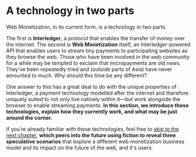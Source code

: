 # A technology in two parts

Web Monetization, in its current form, is a technology in two parts. 

The first is **Interledger**, a protocol that enables the transfer of money over the internet. The second is **Web Monetization** itself, an Interledger-powered API that enables users to stream tiny payments to participating websites as they browse the web. Those who have been involved in the web community for a while may be tempted to exclaim that micropayments are old news. They’ve been repeatedly tried and (outside parts of Asia) have never amounted to much. Why should this time be any different?

One answer to this has a great deal to do with the unique properties of Interledger, a payment technology modelled after the internet and therefore uniquely suited to not only live natively within it—but work alongside the browser to enable streaming payments. **In this section, we introduce these technologies, explain how they currently work, and what may be just around the corner.** 

If you’re already familiar with these technologies, feel free to [skip to the next chapter](../three-futures/index.md), **which peers into the future using fiction to reveal three speculative scenarios** that explore a different web monetization business model and its impact on the future of the web, and it's users.